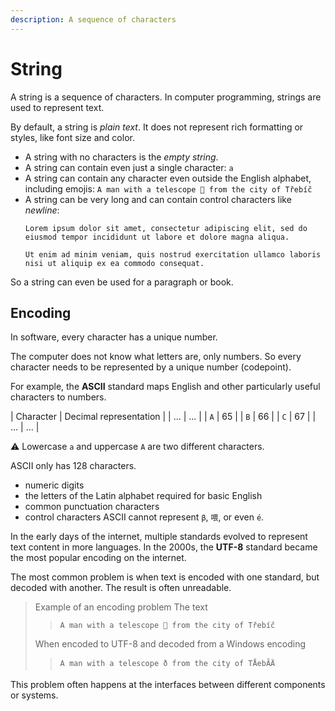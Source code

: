 ```yaml
---
description: A sequence of characters
---
```


# String

A string is a sequence of characters.
In computer programming, strings are used to represent text.

By default, a string is _plain text_.
It does not represent rich formatting or styles, like font size and color.

- A string with no characters is the _empty string_.
- A string can contain even just a single character: `a`
- A string can contain any character even outside the English alphabet, including emojis: `A man with a telescope 🔭 from the city of Třebíč`
- A string can be very long and can contain control characters like _newline_:
   ```
   Lorem ipsum dolor sit amet, consectetur adipiscing elit, sed do eiusmod tempor incididunt ut labore et dolore magna aliqua.
   
   Ut enim ad minim veniam, quis nostrud exercitation ullamco laboris nisi ut aliquip ex ea commodo consequat.
   ```
So a string can even be used for a paragraph or book.

## Encoding

In software, every character has a unique number.

The computer does not know what letters are, only numbers.
So every character needs to be represented by a unique number (codepoint).

For example, the **ASCII** standard maps English and other particularly useful characters to numbers.

| Character | Decimal representation |
| ... | ... |
| `A` | 65 |
| `B` | 66 |
| `C` | 67 |
| ... | ... |

⚠️ Lowercase `a` and uppercase `A` are two different characters.

ASCII only has 128 characters.
- numeric digits
- the letters of the Latin alphabet required for basic English
- common punctuation characters
- control characters
ASCII cannot represent `β`, `喂`, or even `é`.

In the early days of the internet, multiple standards evolved to represent text content in more languages.  In the 2000s, the **UTF-8** standard became the most popular encoding on the internet.

The most common problem is when text is encoded with one standard, but decoded with another.  The result is often unreadable.

> Example of an encoding problem
> The text  
> > `A man with a telescope 🔭 from the city of Třebíč`
> 
> When encoded to UTF-8 and decoded from a Windows encoding  
> > `A man with a telescope ð­ from the city of TÅebÃ­Ä`

This problem often happens at the interfaces between different components or systems.
